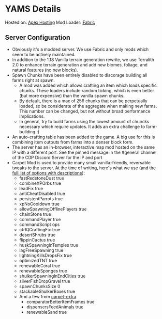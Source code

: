 # YAMS Details

Hosted on: [Apex Hosting](https://apexminecrafthosting.com/)
Mod Loader: [Fabric](https://fabricmc.net/)

## Server Configuration

* Obviously it's a modded server. We use Fabric and only mods which seem to be actively maintained.
* In addition to the 1.18 Vanilla terrain generation rewrite, we use Terralith 2.0 to enhance terrain generation and add new biomes, foliage, and natural features (no new blocks).
* Spawn Chunks have been entirely disabled to discorage building all farms right at spawn.
    * A mod was added which allows crafting an item which loads specific chunks. These loaders include random ticking, which is even better (but more expensive) than the vanilla spawn chunks.
    * By default, there is a max of 256 chunks that can be perpetually loaded, so be considerate of the aggregate when making new farms. This number can be changed, but not without broad performance implications.
    * In general, try to build farms using the lowest amount of chuncks necessary which require updates. It adds an extra challenge to farm-building :)
* An auto-crafting table has been added to the game. A big use for this is combining item outputs from farms into a denser block form.
* The server has an in-browser, interactive map mod hosted on the same IP with a different port. See the pinned message in the #general channel of the CDP Discord Server for the IP and port
* Carpet Mod is used to provide many small vanilla-friendly, reversable tweaks to the server. At the time of writing, here's what we use (and the [full list of options with descriptions](https://github.com/gnembon/fabric-carpet/wiki/Current-Available-Settings)):
    * fastRedstoneDust true
    * combineXPOrbs true
    * leadFix true
    * antiCheatDisabled true
    * persistentParrots true
    * xpNoCooldown true
    * allowSpawningOfflinePlayers true
    * chainStone true
    * commandPlayer true
    * commandScript ops
    * ctrlQCraftingFix true
    * desertShrubs true
    * flippinCactus true
    * huskSpawningInTemples true
    * lagFreeSpawning true
    * lightningKillsDropsFix true
    * optimizedTNT true
    * renewableCoral true
    * renewableSponges true
    * shulkerSpawningInEndCities true
    * silverFishDropGravel true
    * spawnChunksSize 0
    * stackableShulkerBoxes true
    * And a few from [carpet-extra](https://github.com/gnembon/carpet-extra)
        * comparatorBetterItemFrames true
        * dispensersFeedAnimals true
        * renewableSand true